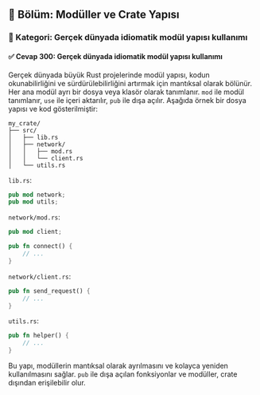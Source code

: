 ## 📘 Bölüm: Modüller ve Crate Yapısı  
### 🔹 Kategori: Gerçek dünyada idiomatik modül yapısı kullanımı  
#### ✅ Cevap 300: Gerçek dünyada idiomatik modül yapısı kullanımı

Gerçek dünyada büyük Rust projelerinde modül yapısı, kodun okunabilirliğini ve sürdürülebilirliğini artırmak için mantıksal olarak bölünür. Her ana modül ayrı bir dosya veya klasör olarak tanımlanır. `mod` ile modül tanımlanır, `use` ile içeri aktarılır, `pub` ile dışa açılır. Aşağıda örnek bir dosya yapısı ve kod gösterilmiştir:

```
my_crate/
├── src/
│   ├── lib.rs
│   ├── network/
│   │   ├── mod.rs
│   │   └── client.rs
│   └── utils.rs
```

`lib.rs`:
```rust
pub mod network;
pub mod utils;
```

`network/mod.rs`:
```rust
pub mod client;

pub fn connect() {
    // ...
}
```

`network/client.rs`:
```rust
pub fn send_request() {
    // ...
}
```

`utils.rs`:
```rust
pub fn helper() {
    // ...
}
```

Bu yapı, modüllerin mantıksal olarak ayrılmasını ve kolayca yeniden kullanılmasını sağlar. `pub` ile dışa açılan fonksiyonlar ve modüller, crate dışından erişilebilir olur.
